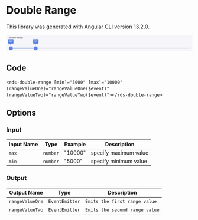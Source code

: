 # Double Range


This library was generated with [Angular CLI](https://github.com/angular/angular-cli) version 13.2.0.
<p align="left">
<img src="../../assets/Double-Range.png" alt="Double Range"/>
<p/>

## Code
`<rds-double-range [min]="5000" [max]="10000" (rangeValueOne)="rangeValueOne($event)" (rangeValueTwo)="rangeValueTwo($event)"></rds-double-range>`

## Options
### Input
<!-- prettier-ignore -->
| Input Name                  | Type                             |Example| Description                                                                  |
| --------------------------- | -------------------------------- |------------| ---------------------------------------------------------------------------- |
| `max`                   |  `number`                         | "10000"|specify maximum value  |
| `min`                    | `number` |     "5000"|specify minimum value |


### Output
| Output Name                 | Type          | Description                     |      
| --------------------------- | --------------|------------------|
| `rangeValueOne`                 |  `EventEmitter`  | `Emits the first range value`  |
| `rangeValueTwo`                 |  `EventEmitter`  | `Emits the second range value`  |
